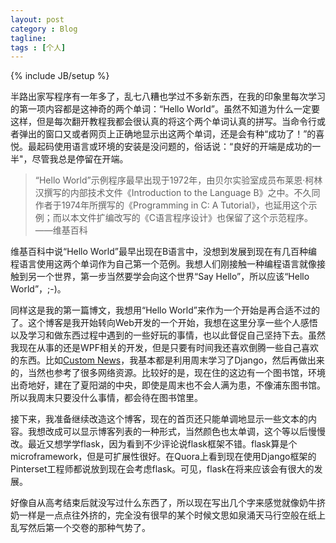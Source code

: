 ```yaml
---
layout: post
category : Blog
tagline: 
tags : [个人]
---
```

{% include JB/setup %}

半路出家写程序有一年多了，乱七八糟也学过不多新东西，在我的印象里每次学习的第一项内容都是这神奇的两个单词：“Hello World”。虽然不知道为什么一定要这样，但是每次翻开教程我都会很认真的将这个两个单词认真的拼写。当命令行或者弹出的窗口又或者网页上正确地显示出这两个单词，还是会有种“成功了！”的喜悦。最起码使用语言或环境的安装是没问题的，俗话说：“良好的开端是成功的一半"，尽管我总是停留在开端。

> “Hello World”示例程序最早出现于1972年，由贝尔实验室成员布莱恩·柯林汉撰写的内部技术文件《Introduction to the Language B》之中。不久同作者于1974年所撰写的《Programming in C: A Tutorial》，也延用这个示例；而以本文件扩编改写的《C语言程序设计》也保留了这个示范程序。 ——维基百科

维基百科中说“Hello World”最早出现在B语言中，没想到发展到现在有几百种编程语言使用这两个单词作为自己第一个范例。我想人们刚接触一种编程语言就像接触到另一个世界，第一步当然要学会向这个世界“Say Hello”，所以应该“Hello World”，;-)。

<!-- more -->

同样这是我的第一篇博文，我想用“Hello World”来作为一个开始是再合适不过的了。这个博客是我开始转向Web开发的一个开始，我想在这里分享一些个人感悟以及学习和做东西过程中遇到的一些好玩的事情，也以此督促自己坚持下去。虽然我现在从事的还是WPF相关的开发，但是只要有时间我还喜欢倒腾一些自己喜欢的东西。比如[Custom News][1]，我基本都是利用周末学习了Django，然后再做出来的，当然也参考了很多网络资源。比较好的是，现在住的这边有一个图书馆，环境出奇地好，建在了夏阳湖的中央，即使是周末也不会人满为患，不像浦东图书馆。所以我周末只要没什么事情，都会待在图书馆里。

接下来，我准备继续改造这个博客，现在的首页还只能单调地显示一些文本的内容。我想改成可以显示博客列表的一种形式，当然颜色也太单调，这个等以后慢慢改。最近又想学学flask，因为看到不少评论说flask框架不错。flask算是个microframework，但是可扩展性很好。在Quora上看到现在使用Django框架的Pinterset工程师都说放到现在会考虑flask。可见，flask在将来应该会有很大的发展。

好像自从高考结束后就没写过什么东西了，所以现在写出几个字来感觉就像奶牛挤奶一样是一点点往外挤的，完全没有很早的某个时候文思如泉涌天马行空般在纸上乱写然后第一个交卷的那种气势了。


  [1]: http://customnews.co.vu/